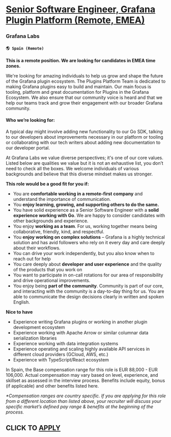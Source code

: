 # [Senior Software Engineer, Grafana Plugin Platform (Remote, EMEA)](https://www.remotewlb.com/apply/senior-software-engineer-grafana-plugin-platform-remote-emea)  
### Grafana Labs  
#### `🌎 Spain (Remote)`  

**This is a remote position. We are looking for candidates in EMEA time zones.**

We're looking for amazing individuals to help us grow and shape the future of the Grafana plugin ecosystem. The Plugins Platform Team is dedicated to making Grafana plugins easy to build and maintain. Our main focus is tooling, platform and great documentation for Plugins in the Grafana Ecosystem. We also ensure that our community voice is heard and that we help our teams track and grow their engagement with our broader Grafana community.

#### **Who we’re looking for:**

A typical day might involve adding new functionality to our Go SDK, talking to our developers about improvements necessary in our platform or tooling or collaborating with our tech writers about adding new documentation to our developer portal.

At Grafana Labs we value diverse perspectives; it's one of our core values. Listed below are qualities we value but it is not an exhaustive list, you don’t need to check all the boxes. We welcome individuals of various backgrounds and believe that this diverse mindset makes us stronger.

**This role would be a good fit for you if:**

  * You are **comfortable working in a remote-first company** and understand the importance of communication.
  * You **enjoy learning, growing, and supporting others to do the same.**
  * You have solid experience as a Senior Software Engineer with a **solid experience working with Go**. We are happy to consider candidates with other backgrounds and experience.
  * You enjoy **working as a team**. For us, working together means being collaborative, friendly, kind, and respectful.
  * You **enjoy working on complex solutions** – Grafana is a highly technical solution and has avid followers who rely on it every day and care deeply about their workflows.
  * You can drive your work independently, but you also know when to reach out for help
  * You care deeply about **developer and user experience** and the quality of the products that you work on
  * You want to participate in on-call rotations for our area of responsibility and drive operational improvements.
  * You enjoy being **part of the community**. Community is part of our core, and interacting with the community is a day-to-day thing for us. You are able to communicate the design decisions clearly in written and spoken English.

**Nice to have**

  * Experience writing Grafana plugins or working in another plugin development ecosystem
  * Experience working with Apache Arrow or similar columnar data serialization libraries
  * Experience working with data integration systems
  * Experience operating and scaling highly available API services in different cloud providers (GCloud, AWS, etc.)
  * Experience with TypeScript/React ecosystem

In Spain, the Base compensation range for this role is EUR 88,000 - EUR 106,000. Actual compensation may vary based on level, experience, and skillset as assessed in the interview process. Benefits include equity, bonus (if applicable) and other benefits listed here.

_*Compensation ranges are country specific. If you are applying for this role from a different location than listed above, your recruiter will discuss your specific market’s defined pay range & benefits at the beginning of the process._

  
## CLICK TO [APPLY](https://www.remotewlb.com/apply/senior-software-engineer-grafana-plugin-platform-remote-emea)

